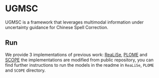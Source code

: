 # UGMSC

UGMSC is a framework that leverages multimodal information under uncertainty guidance for Chinese Spell Correction.

## Run

We provide 3 implementations of previous work: [ReaLiSe](https://arxiv.org/abs/2105.12306), [PLOME](https://aclanthology.org/2021.acl-long.233.pdf) and [SCOPE](https://aclanthology.org/2022.emnlp-main.287/) the implementations are modified from public repository, you can find further instructions to run the models in the readme in `ReaLiSe`, `PLOME` and `SCOPE` directory.

